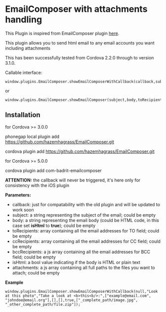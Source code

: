 # EmailComposer with attachments handling

This Plugin is inspired from EmailComposer plugin [here](https://github.com/GalCohen/EmailComposer-phonegap-plugin).

This plugin allows you to send html email to any email accounts you want including attachments

This has been successfully tested from Cordova 2.2.0 through to version 3.1.0.

Callable interface:

	window.plugins.EmailComposer.showEmailComposerWithCallback(callback,subject,body,toRecipients,ccRecipients,bccRecipients,isHtml,attachments);

or

	window.plugins.EmailComposer.showEmailComposer(subject,body,toRecipients,ccRecipients,bccRecipients,isHtml,attachments);

## Installation 

for Cordova >= 3.0.0

phonegap local plugin add https://github.com/hazemhagrass/EmailComposer.git

cordova plugin add https://github.com/hazemhagrass/EmailComposer.git

for Cordova >= 5.0.0

cordova plugin add com-badrit-emailcomposer

**ATTENTION:** the callback will never be triggered, it's here only for consistency with the iOS plugin

**Parameters:**
- callback: just for compatability with the old plugin and will be updated to work soon
- subject: a string representing the subject of the email; could be empty
- body: a string representing the email body (could be HTML code, in this case set **isHtml** to **true**); could be empty
- toRecipients: array containing all the email addresses for TO field; could be empty
- ccRecipients: array containing all the email addresses for CC field; could be empty
- bccRecipients: a js array containing all the email addresses for BCC field;  could be empty
- isHtml: a bool value indicating if the body is HTML or plain text
- attachments: a js array containing all full paths to the files you want to attach; could be empty

**Example**

	window.plugins.EmailComposer.showEmailComposerWithCallback(null,"Look at this photo","Take a look at <b>this<b/>:",["example@email.com", "johndoe@email.org"],[],[],true,["_complete_path/image.jpg", "_other_complete_path/file.zip"]);
